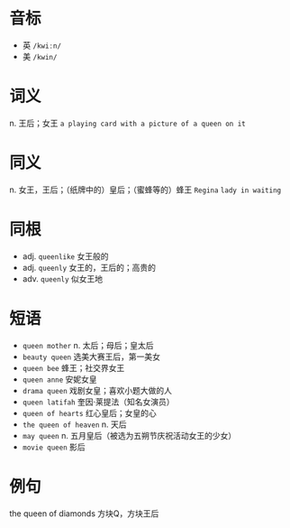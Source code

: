 # 音标

- 英 `/kwiːn/`
- 美 `/kwin/`

# 词义

n. 王后；女王
`a playing card with a picture of a queen on it`

# 同义

n. 女王，王后；（纸牌中的）皇后；（蜜蜂等的）蜂王
`Regina` `lady in waiting`

# 同根

- adj. `queenlike` 女王般的
- adj. `queenly` 女王的，王后的；高贵的
- adv. `queenly` 似女王地

# 短语

- `queen mother` n. 太后；母后；皇太后
- `beauty queen` 选美大赛王后，第一美女
- `queen bee` 蜂王；社交界女王
- `queen anne` 安妮女皇
- `drama queen` 戏剧女皇；喜欢小题大做的人
- `queen latifah` 奎因·莱提法（知名女演员）
- `queen of hearts` 红心皇后；女皇的心
- `the queen of heaven` n. 天后
- `may queen` n. 五月皇后（被选为五朔节庆祝活动女王的少女）
- `movie queen` 影后

# 例句

the queen of diamonds
方块Q，方块王后


